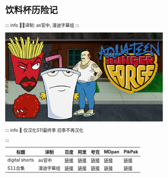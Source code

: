 # 饮料杯历险记

::: info
✍🏻译制: as官中, 漫迪字幕组
:::

![3955541.jpg](3955541.jpg)

::: info
🍟 仅汉化S11最终季 旧季不再汉化

:::

| 标题 | 译制 | 百度 | 阿里 | 夸克 | MDpan | PikPak |
| --- | --- | --- | --- | --- | --- | --- |
| digital shorts | as官中 |[链接](https://pan.baidu.com/s/1JvNXINdI5F6W7vuBZrotCQ?pwd=769s) |[链接](https://www.aliyundrive.com/s/LGDG1LhQ9QT) |[链接](https://pan.quark.cn/s/643bc466483d) |[链接](https://pan.mdsub.top/%E9%A5%AE%E6%96%99%E6%9D%AF%E5%8E%86%E9%99%A9%E8%AE%B0) |[链接](https://mypikpak.com/s/VNmWPhKKsPjxsUpBYi0g958Uo1) |
| S11合集 | 漫迪字幕组 |[链接](https://pan.baidu.com/s/1SAPiLehCTRbqTgvU5gZuDQ?pwd=zit5) |[链接](https://www.aliyundrive.com/s/LGDG1LhQ9QT) |[链接](https://pan.quark.cn/s/643bc466483d) |[链接](https://pan.mdsub.top/%E9%A5%AE%E6%96%99%E6%9D%AF%E5%8E%86%E9%99%A9%E8%AE%B0) |[链接](https://mypikpak.com/s/VNmWPhKKsPjxsUpBYi0g958Uo1) |